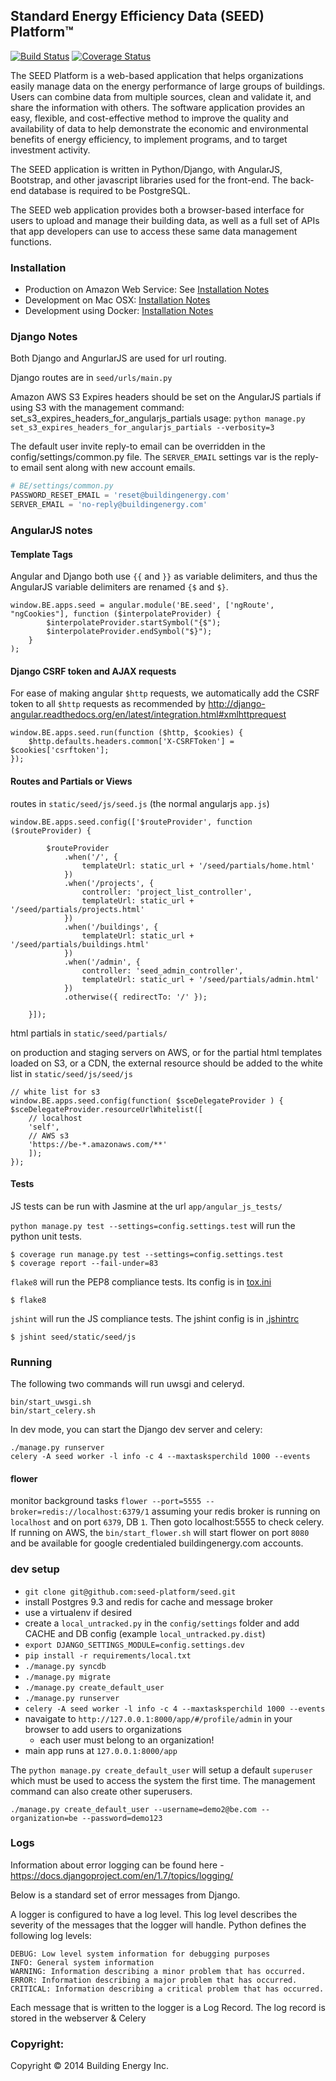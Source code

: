 ## Standard Energy Efficiency Data (SEED) Platform™
[![Build Status][travis-img]][travis-url] [![Coverage Status][coveralls-img]][coveralls-url]

The SEED Platform is a web-based application that helps organizations easily manage data on the energy performance of large groups of buildings. Users can combine data from multiple sources, clean and validate it, and share the information with others. The software application provides an easy, flexible, and cost-effective method to improve the quality and availability of data to help demonstrate the economic and environmental benefits of energy efficiency, to implement programs, and to target investment activity.

The SEED application is written in Python/Django, with AngularJS, Bootstrap, and other javascript libraries used for the front-end. The back-end database is required to be PostgreSQL.

The SEED web application provides both a browser-based interface for users to upload and manage their building data, as well as a full set of APIs that app developers can use to access these same data management functions.


### Installation
* Production on Amazon Web Service: See [Installation Notes](http://www.github.com/seed-platform/seed/wiki/Installation)
* Development on Mac OSX: [Installation Notes](https://github.com/SEED-platform/seed/wiki/Development-version-of-SEED-on-a-Mac-OSX)
* Development using Docker: [Installation Notes](https://github.com/SEED-platform/seed/wiki/Development-version-of-SEED-on-a-Docker)

### Django Notes
Both Django and AngurlarJS are used for url routing.

Django routes are in `seed/urls/main.py`

Amazon AWS S3 Expires headers should be set on the AngularJS partials if using S3 with the management command: set_s3_expires_headers_for_angularjs_partials
 usage: `python manage.py set_s3_expires_headers_for_angularjs_partials --verbosity=3`

The default user invite reply-to email can be overridden in the config/settings/common.py file. The `SERVER_EMAIL` settings var is the reply-to email sent along with new account emails.

```python
# BE/settings/common.py
PASSWORD_RESET_EMAIL = 'reset@buildingenergy.com'
SERVER_EMAIL = 'no-reply@buildingenergy.com'
```

### AngularJS notes

#### Template Tags
Angular and Django both use `{{` and `}}` as variable delimiters, and thus the AngularJS variable delimiters are renamed `{$` and `$}`.

```
window.BE.apps.seed = angular.module('BE.seed', ['ngRoute', "ngCookies"], function ($interpolateProvider) {
        $interpolateProvider.startSymbol("{$");
        $interpolateProvider.endSymbol("$}");
    }
);
```

#### Django CSRF token and AJAX requests
For ease of making angular `$http` requests, we automatically add the CSRF token to all `$http` requests as recommended by http://django-angular.readthedocs.org/en/latest/integration.html#xmlhttprequest

```
window.BE.apps.seed.run(function ($http, $cookies) {
    $http.defaults.headers.common['X-CSRFToken'] = $cookies['csrftoken'];
});
```

#### Routes and Partials or Views
routes in `static/seed/js/seed.js` (the normal angularjs `app.js`)

```
window.BE.apps.seed.config(['$routeProvider', function ($routeProvider) {

        $routeProvider
            .when('/', {
                templateUrl: static_url + '/seed/partials/home.html'
            })
            .when('/projects', {
                controller: 'project_list_controller',
                templateUrl: static_url + '/seed/partials/projects.html'
            })
            .when('/buildings', {
                templateUrl: static_url + '/seed/partials/buildings.html'
            })
            .when('/admin', {
                controller: 'seed_admin_controller',
                templateUrl: static_url + '/seed/partials/admin.html'
            })
            .otherwise({ redirectTo: '/' });

    }]);
```
html partials in `static/seed/partials/`

on production and staging servers on AWS, or for the partial html templates loaded on S3, or a CDN, the external resource should be added to the white list in `static/seed/js/seed/js`

```
// white list for s3
window.BE.apps.seed.config(function( $sceDelegateProvider ) {
$sceDelegateProvider.resourceUrlWhitelist([
    // localhost
    'self',
    // AWS s3
    'https://be-*.amazonaws.com/**'
    ]);
});
```

#### Tests
JS tests can be run with Jasmine at the url `app/angular_js_tests/`

`python manage.py test --settings=config.settings.test` will run the python unit tests.

```console
$ coverage run manage.py test --settings=config.settings.test
$ coverage report --fail-under=83
```

`flake8` will run the PEP8 compliance tests. Its config is in [tox.ini](tox.ini)

```console
$ flake8
```

`jshint` will run the JS compliance tests. The jshint config is in [.jshintrc](.jshintrc)

```console
$ jshint seed/static/seed/js
```

### Running
The following two commands will run uwsgi and celeryd.

```
bin/start_uwsgi.sh
bin/start_celery.sh
```

In dev mode, you can start the Django dev server and celery:

```
./manage.py runserver
celery -A seed worker -l info -c 4 --maxtasksperchild 1000 --events
```

#### flower
monitor background tasks `flower --port=5555 --broker=redis://localhost:6379/1`
assuming your redis broker is running on `localhost` and on port `6379`, DB `1`. Then goto localhost:5555 to check celery.
If running on AWS, the `bin/start_flower.sh` will start flower on port `8080` and be available for google credentialed buildingenergy.com accounts.

### dev setup
* `git clone git@github.com:seed-platform/seed.git`
* install Postgres 9.3 and redis for cache and message broker
* use a virtualenv if desired
* create a `local_untracked.py` in the `config/settings` folder and add CACHE and DB config (example `local_untracked.py.dist`)
* `export DJANGO_SETTINGS_MODULE=config.settings.dev`
* `pip install -r requirements/local.txt`
* `./manage.py syncdb`
* `./manage.py migrate`
* `./manage.py create_default_user`
* `./manage.py runserver`
* `celery -A seed worker -l info -c 4 --maxtasksperchild 1000 --events`
* navaigate to `http://127.0.0.1:8000/app/#/profile/admin` in your browser to add users to organizations
    * each user must belong to an organization!
* main app runs at `127.0.0.1:8000/app`

The `python manage.py create_default_user` will setup a default `superuser`
which must be used to access the system the first time. The management command
can also create other superusers.

```console
./manage.py create_default_user --username=demo2@be.com --organization=be --password=demo123
```

### Logs
Information about  error logging can be found here - https://docs.djangoproject.com/en/1.7/topics/logging/

Below is a standard set of error messages from Django.

A logger is configured to have a log level. This log level describes the severity of the messages that the logger will handle. Python defines the following log levels:

    DEBUG: Low level system information for debugging purposes
    INFO: General system information
    WARNING: Information describing a minor problem that has occurred.
    ERROR: Information describing a major problem that has occurred.
    CRITICAL: Information describing a critical problem that has occurred.

Each message that is written to the logger is a Log Record. The log record is stored in the webserver & Celery

### Copyright:
Copyright ©  2014 Building Energy Inc.


[travis-img]: https://travis-ci.org/SEED-platform/seed.svg?branch=develop
[travis-url]: https://travis-ci.org/SEED-platform/seed
[coveralls-img]: https://coveralls.io/repos/SEED-platform/seed/badge.svg
[coveralls-url]: https://coveralls.io/github/SEED-platform/seed
